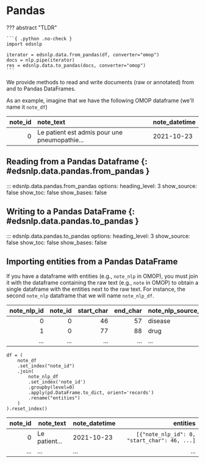 # Pandas

??? abstract "TLDR"

    ```{ .python .no-check }
    import edsnlp

    iterator = edsnlp.data.from_pandas(df, converter="omop")
    docs = nlp.pipe(iterator)
    res = edsnlp.data.to_pandas(docs, converter="omop")
    ```

We provide methods to read and write documents (raw or annotated) from and to Pandas DataFrames.

As an example, imagine that we have the following OMOP dataframe (we'll name it `note_df`)

| note_id | note_text                                     | note_datetime |
|--------:|:----------------------------------------------|:--------------|
|       0 | Le patient est admis pour une pneumopathie... | 2021-10-23    |

## Reading from a Pandas Dataframe {: #edsnlp.data.pandas.from_pandas }

::: edsnlp.data.pandas.from_pandas
    options:
        heading_level: 3
        show_source: false
        show_toc: false
        show_bases: false


## Writing to a Pandas DataFrame {: #edsnlp.data.pandas.to_pandas }

::: edsnlp.data.pandas.to_pandas
    options:
        heading_level: 3
        show_source: false
        show_toc: false
        show_bases: false


## Importing entities from a Pandas DataFrame

If you have a dataframe with entities (e.g., `note_nlp` in OMOP), you must join it with the dataframe containing the raw text (e.g., `note` in OMOP) to obtain a single dataframe with the entities next to the raw text. For instance, the second `note_nlp` dataframe that we will name `note_nlp_df`.

| note_nlp_id | note_id | start_char | end_char | note_nlp_source_value | lexical_variant |
|------------:|--------:|-----------:|---------:|:----------------------|:----------------|
|           0 |       0 |         46 |       57 | disease               | coronavirus     |
|           1 |       0 |         77 |       88 | drug                  | paracétamol     |
|         ... |     ... |        ... |      ... | ...                   | ...             |

```{ .python .no-check }
df = (
    note_df
    .set_index("note_id")
    .join(
        note_nlp_df
        .set_index('note_id')
        .groupby(level=0)
        .apply(pd.DataFrame.to_dict, orient='records')
        .rename("entities")
    )
).reset_index()
```

| note_id | note_text     | note_datetime |                                     entities |
|--------:|---------------|---------------|---------------------------------------------:|
|       0 | Le patient... | 2021-10-23    | `[{"note_nlp_id": 0, "start_char": 46, ...]` |
|     ... | ...           | ...           |                                          ... |
